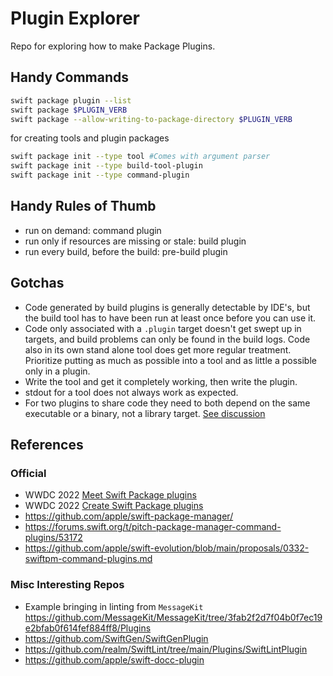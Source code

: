 # Plugin Explorer


Repo for exploring how to make Package Plugins.
            
## Handy Commands

```bash
swift package plugin --list
swift package $PLUGIN_VERB
swift package --allow-writing-to-package-directory $PLUGIN_VERB
```

for creating tools and plugin packages
```bash
swift package init --type tool #Comes with argument parser
swift package init --type build-tool-plugin
swift package init --type command-plugin
```

## Handy Rules of Thumb

- run on demand: command plugin
- run only if resources are missing or stale: build plugin
- run every build, before the build: pre-build plugin


## Gotchas

- Code generated by build plugins is generally detectable by IDE's, but the build tool has to have been run at least once before you can use it.
- Code only associated with a `.plugin` target doesn't get swept up in targets, and build problems can only be found in the build logs. Code also in its own stand alone tool does get more regular treatment. Prioritize putting as much as possible into a tool and as little a possible only in a plugin. 
- Write the tool and get it completely working, then write the plugin.
- stdout for a tool does not always work as expected. 
- For two plugins to share code they need to both depend on the same executable or a binary, not a library target. [See discussion](https://forums.swift.org/t/difficulty-sharing-code-between-swift-package-manager-plugins/61690/3)
            
## References

### Official
- WWDC 2022 [Meet Swift Package plugins](https://developer.apple.com/videos/play/wwdc2022/110359)
- WWDC 2022 [Create Swift Package plugins](https://developer.apple.com/videos/play/wwdc2022/110401/)
- https://github.com/apple/swift-package-manager/
- https://forums.swift.org/t/pitch-package-manager-command-plugins/53172
- https://github.com/apple/swift-evolution/blob/main/proposals/0332-swiftpm-command-plugins.md


### Misc Interesting Repos
- Example bringing in linting from `MessageKit` https://github.com/MessageKit/MessageKit/tree/3fab2f2d7f04b0f7ec19e2bfab0f614fef884ff8/Plugins
- https://github.com/SwiftGen/SwiftGenPlugin
- https://github.com/realm/SwiftLint/tree/main/Plugins/SwiftLintPlugin
- https://github.com/apple/swift-docc-plugin
